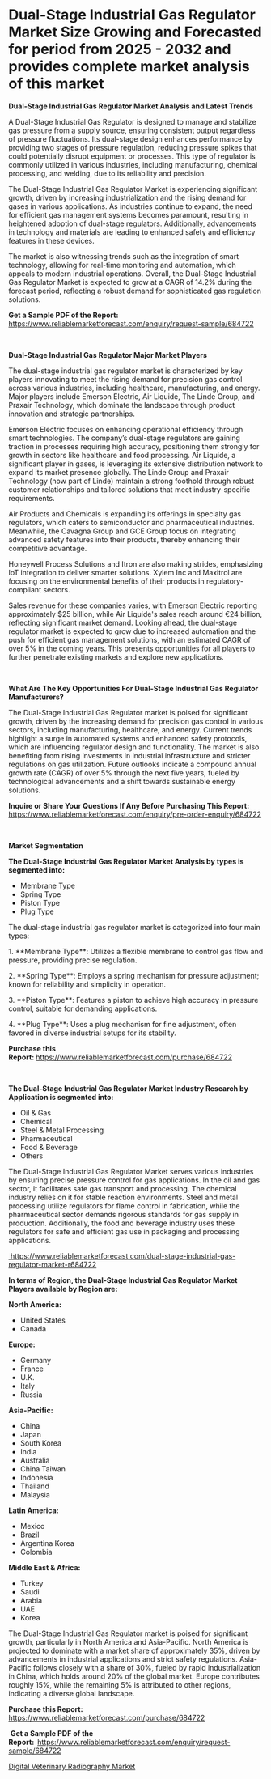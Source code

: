<p><h1>Dual-Stage Industrial Gas Regulator Market Size Growing and Forecasted for period from 2025 - 2032 and provides complete market analysis of this market</h1></p><p><strong>Dual-Stage Industrial Gas Regulator Market Analysis and Latest Trends</strong></p>
<p><p>A Dual-Stage Industrial Gas Regulator is designed to manage and stabilize gas pressure from a supply source, ensuring consistent output regardless of pressure fluctuations. Its dual-stage design enhances performance by providing two stages of pressure regulation, reducing pressure spikes that could potentially disrupt equipment or processes. This type of regulator is commonly utilized in various industries, including manufacturing, chemical processing, and welding, due to its reliability and precision.</p><p>The Dual-Stage Industrial Gas Regulator Market is experiencing significant growth, driven by increasing industrialization and the rising demand for gases in various applications. As industries continue to expand, the need for efficient gas management systems becomes paramount, resulting in heightened adoption of dual-stage regulators. Additionally, advancements in technology and materials are leading to enhanced safety and efficiency features in these devices. </p><p>The market is also witnessing trends such as the integration of smart technology, allowing for real-time monitoring and automation, which appeals to modern industrial operations. Overall, the Dual-Stage Industrial Gas Regulator Market is expected to grow at a CAGR of 14.2% during the forecast period, reflecting a robust demand for sophisticated gas regulation solutions.</p></p>
<p><strong>Get a Sample PDF of the Report:&nbsp;</strong> <a href="https://www.reliablemarketforecast.com/enquiry/request-sample/684722?utm_campaign=3197&utm_medium=2&utm_source=Github&utm_content=ia&utm_term=29032025&utm_id=dual-stage-industrial-gas-regulator">https://www.reliablemarketforecast.com/enquiry/request-sample/684722</a></p>
<p>&nbsp;</p>
<p><strong>Dual-Stage Industrial Gas Regulator Major Market Players</strong></p>
<p><p>The dual-stage industrial gas regulator market is characterized by key players innovating to meet the rising demand for precision gas control across various industries, including healthcare, manufacturing, and energy. Major players include Emerson Electric, Air Liquide, The Linde Group, and Praxair Technology, which dominate the landscape through product innovation and strategic partnerships.</p><p>Emerson Electric focuses on enhancing operational efficiency through smart technologies. The company’s dual-stage regulators are gaining traction in processes requiring high accuracy, positioning them strongly for growth in sectors like healthcare and food processing. Air Liquide, a significant player in gases, is leveraging its extensive distribution network to expand its market presence globally. The Linde Group and Praxair Technology (now part of Linde) maintain a strong foothold through robust customer relationships and tailored solutions that meet industry-specific requirements.</p><p>Air Products and Chemicals is expanding its offerings in specialty gas regulators, which caters to semiconductor and pharmaceutical industries. Meanwhile, the Cavagna Group and GCE Group focus on integrating advanced safety features into their products, thereby enhancing their competitive advantage.</p><p>Honeywell Process Solutions and Itron are also making strides, emphasizing IoT integration to deliver smarter solutions. Xylem Inc and Maxitrol are focusing on the environmental benefits of their products in regulatory-compliant sectors. </p><p>Sales revenue for these companies varies, with Emerson Electric reporting approximately $25 billion, while Air Liquide's sales reach around €24 billion, reflecting significant market demand. Looking ahead, the dual-stage regulator market is expected to grow due to increased automation and the push for efficient gas management solutions, with an estimated CAGR of over 5% in the coming years. This presents opportunities for all players to further penetrate existing markets and explore new applications.</p></p>
<p>&nbsp;</p>
<p><strong>What Are The Key Opportunities For Dual-Stage Industrial Gas Regulator Manufacturers?</strong></p>
<p><p>The Dual-Stage Industrial Gas Regulator market is poised for significant growth, driven by the increasing demand for precision gas control in various sectors, including manufacturing, healthcare, and energy. Current trends highlight a surge in automated systems and enhanced safety protocols, which are influencing regulator design and functionality. The market is also benefiting from rising investments in industrial infrastructure and stricter regulations on gas utilization. Future outlooks indicate a compound annual growth rate (CAGR) of over 5% through the next five years, fueled by technological advancements and a shift towards sustainable energy solutions.</p></p>
<p><strong>Inquire or Share Your Questions If Any Before Purchasing This Report:</strong> <a href="https://www.reliablemarketforecast.com/enquiry/pre-order-enquiry/684722?utm_campaign=3197&utm_medium=2&utm_source=Github&utm_content=ia&utm_term=29032025&utm_id=dual-stage-industrial-gas-regulator">https://www.reliablemarketforecast.com/enquiry/pre-order-enquiry/684722</a></p>
<p>&nbsp;</p>
<p><strong>Market Segmentation</strong></p>
<p><strong>The Dual-Stage Industrial Gas Regulator Market Analysis by types is segmented into:</strong></p>
<p><ul><li>Membrane Type</li><li>Spring Type</li><li>Piston Type</li><li>Plug Type</li></ul></p>
<p><p>The dual-stage industrial gas regulator market is categorized into four main types: </p><p>1. **Membrane Type**: Utilizes a flexible membrane to control gas flow and pressure, providing precise regulation. </p><p>2. **Spring Type**: Employs a spring mechanism for pressure adjustment; known for reliability and simplicity in operation. </p><p>3. **Piston Type**: Features a piston to achieve high accuracy in pressure control, suitable for demanding applications. </p><p>4. **Plug Type**: Uses a plug mechanism for fine adjustment, often favored in diverse industrial setups for its stability.</p></p>
<p><strong>Purchase this Report:&nbsp;</strong><a href="https://www.reliablemarketforecast.com/purchase/684722?utm_campaign=3197&utm_medium=2&utm_source=Github&utm_content=ia&utm_term=29032025&utm_id=dual-stage-industrial-gas-regulator">https://www.reliablemarketforecast.com/purchase/684722</a></p>
<p>&nbsp;</p>
<p><strong>The Dual-Stage Industrial Gas Regulator Market Industry Research by Application is segmented into:</strong></p>
<p><ul><li>Oil & Gas</li><li>Chemical</li><li>Steel & Metal Processing</li><li>Pharmaceutical</li><li>Food & Beverage</li><li>Others</li></ul></p>
<p><p>The Dual-Stage Industrial Gas Regulator Market serves various industries by ensuring precise pressure control for gas applications. In the oil and gas sector, it facilitates safe gas transport and processing. The chemical industry relies on it for stable reaction environments. Steel and metal processing utilize regulators for flame control in fabrication, while the pharmaceutical sector demands rigorous standards for gas supply in production. Additionally, the food and beverage industry uses these regulators for safe and efficient gas use in packaging and processing applications.</p></p>
<p><a href="https://www.reliablemarketforecast.com/dual-stage-industrial-gas-regulator-market-r684722?utm_campaign=3197&utm_medium=2&utm_source=Github&utm_content=ia&utm_term=29032025&utm_id=dual-stage-industrial-gas-regulator">&nbsp;https://www.reliablemarketforecast.com/dual-stage-industrial-gas-regulator-market-r684722</a></p>
<p><strong>In terms of Region, the Dual-Stage Industrial Gas Regulator Market Players available by Region are:</strong></p>
<p>
    <p> <strong> North America: </strong>
        <ul>
            <li>United States</li>
            <li>Canada</li>
        </ul>
        </p> 
    <p> <strong> Europe: </strong>
        <ul>
            <li>Germany</li>
            <li>France</li>
            <li>U.K.</li>
            <li>Italy</li>
            <li>Russia</li>
        </ul>
        </p> 
    <p> <strong> Asia-Pacific: </strong>
        <ul>
            <li>China</li>
            <li>Japan</li>
            <li>South Korea</li>
            <li>India</li>
            <li>Australia</li>
            <li>China Taiwan</li>
            <li>Indonesia</li>
            <li>Thailand</li>
            <li>Malaysia</li>
        </ul>
        </p> 
    <p> <strong> Latin America: </strong>
        <ul>
            <li>Mexico</li>
            <li>Brazil</li>
            <li>Argentina Korea</li>
            <li>Colombia</li>
        </ul>
        </p> 
    <p> <strong> Middle East & Africa: </strong>
        <ul>
            <li>Turkey</li>
            <li>Saudi</li>
            <li>Arabia</li>
            <li>UAE</li>
            <li>Korea</li>
        </ul>
    </p>
    </p>
<p><p>The Dual-Stage Industrial Gas Regulator market is poised for significant growth, particularly in North America and Asia-Pacific. North America is projected to dominate with a market share of approximately 35%, driven by advancements in industrial applications and strict safety regulations. Asia-Pacific follows closely with a share of 30%, fueled by rapid industrialization in China, which holds around 20% of the global market. Europe contributes roughly 15%, while the remaining 5% is attributed to other regions, indicating a diverse global landscape.</p></p>
<p><strong>Purchase this Report: </strong><a href="https://www.reliablemarketforecast.com/purchase/684722?utm_campaign=3197&utm_medium=2&utm_source=Github&utm_content=ia&utm_term=29032025&utm_id=dual-stage-industrial-gas-regulator">https://www.reliablemarketforecast.com/purchase/684722</a></p>
<p>&nbsp;<strong>Get a Sample PDF of the Report:&nbsp;&nbsp;</strong><a href="https://www.reliablemarketforecast.com/enquiry/request-sample/684722?utm_campaign=3197&utm_medium=2&utm_source=Github&utm_content=ia&utm_term=29032025&utm_id=dual-stage-industrial-gas-regulator">https://www.reliablemarketforecast.com/enquiry/request-sample/684722</a></p>
<p><strong></strong></p>
<p><p><a href="https://github.com/micbotam/Market-Research-Report-List-1/blob/main/digital-veterinary-radiography-market.md?utm_campaign=3197&utm_medium=2&utm_source=Github&utm_content=ia&utm_term=29032025&utm_id=dual-stage-industrial-gas-regulator">Digital Veterinary Radiography Market</a></p></p>